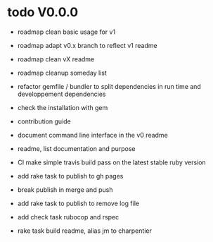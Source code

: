 # todo V0.0.0

- roadmap clean basic usage for v1
- roadmap adapt v0.x branch to reflect v1 readme
- roadmap clean vX readme
- roadmap cleanup someday list


- refactor gemfile / bundler to split dependencies in run time and developpement dependencies
- check the installation with gem
- contribution guide
- document command line interface in the v0 readme
- readme, list documentation and purpose
- CI make simple travis build pass on the latest stable ruby version
- add rake task to publish to gh pages
- break publish in merge and push
- add rake task to publish to remove log file
- add check task rubocop and rspec
- rake task build readme, alias jm to charpentier
